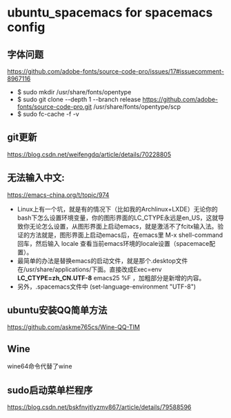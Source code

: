# ubuntu_spacemacs for spacemacs config
## 字体问题
https://github.com/adobe-fonts/source-code-pro/issues/17#issuecomment-8967116

- $ sudo mkdir /usr/share/fonts/opentype
- $ sudo git clone --depth 1 --branch release https://github.com/adobe-fonts/source-code-pro.git /usr/share/fonts/opentype/scp
- $ sudo fc-cache -f -v

## git更新
https://blog.csdn.net/weifengdq/article/details/70228805

## 无法输入中文: 
https://emacs-china.org/t/topic/974
- Linux上有一个坑，就是有的情况下（比如我的Archlinux+LXDE）无论你的bash下怎么设置环境变量，你的图形界面的LC_CTYPE永远是en_US，这就导致你无论怎么设置，从图形界面上启动emacs，就是激活不了fcitx输入法。验证的方法就是，图形界面上启动emacs后，在emacs里 M-x shell-command 回车，然后输入 locale 查看当前emacs环境的locale设置（spacemace配置）。
- 最简单的办法是替换emacs的启动文件，就是那个.desktop文件 在/usr/share/applications/下面。直接改成Exec=env **LC_CTYPE=zh_CN.UTF-8** emacs25 %F ，加粗部分是新增的内容。
- 另外，.spacemacs文件中  (set-language-environment "UTF-8")
## ubuntu安装QQ简单方法 
https://github.com/askme765cs/Wine-QQ-TIM
## Wine
wine64命令代替了wine
## sudo启动菜单栏程序
https://blog.csdn.net/bskfnvjtlyzmv867/article/details/79588596
